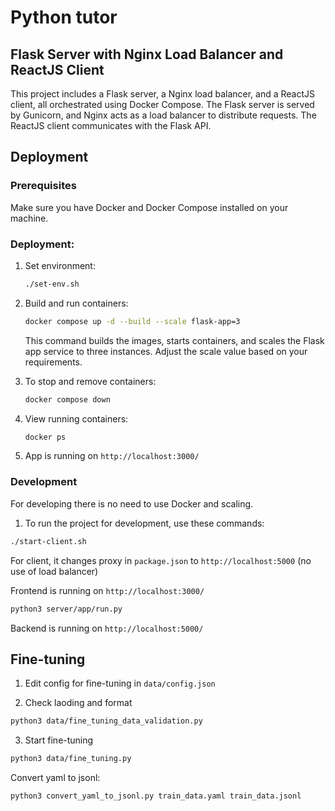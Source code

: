 # Python tutor

## Flask Server with Nginx Load Balancer and ReactJS Client

This project includes a Flask server, a Nginx load balancer, and a ReactJS client, all orchestrated using Docker Compose. The Flask server is served by Gunicorn, and Nginx acts as a load balancer to distribute requests. The ReactJS client communicates with the Flask API.

## Deployment

### Prerequisites

Make sure you have Docker and Docker Compose installed on your machine.

### Deployment:

1. Set environment:

    ```bash
    ./set-env.sh
    ```

2. Build and run containers:

    ```bash
    docker compose up -d --build --scale flask-app=3
    ```

    This command builds the images, starts containers, and scales the Flask app service to three instances. Adjust the scale value based on your requirements.

3. To stop and remove containers:

    ```bash
    docker compose down
    ```

4. View running containers:

    ```bash
    docker ps
    ```

5. App is running on `http://localhost:3000/`

### Development

For developing there is no need to use Docker and scaling.

1. To run the project for development, use these commands:

```bash
./start-client.sh
```

For client, it changes proxy in `package.json` to `http://localhost:5000` (no use of load balancer)

Frontend is running on `http://localhost:3000/`

```bash
python3 server/app/run.py
```

Backend is running on `http://localhost:5000/`


## Fine-tuning

1. Edit config for fine-tuning in `data/config.json`

2. Check laoding and format

```bash
python3 data/fine_tuning_data_validation.py
```
3. Start fine-tuning

```bash
python3 data/fine_tuning.py
```

Convert yaml to jsonl:

```bash
python3 convert_yaml_to_jsonl.py train_data.yaml train_data.jsonl
```

